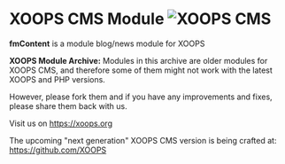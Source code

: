 # XOOPS CMS Module   ![XOOPS CMS](https://avatars2.githubusercontent.com/u/12771439?v=3&s=200)

**fmContent** is a module blog/news module for XOOPS

**XOOPS Module Archive:** Modules in this archive are older modules for XOOPS CMS, and therefore some of them might not work with the latest XOOPS and PHP versions. 

However, please fork them and if you have any improvements and fixes, please share them back with us. 

Visit us on https://xoops.org

The upcoming "next generation" XOOPS CMS version is being crafted at: https://github.com/XOOPS
